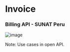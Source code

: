 # Invoice

### Billing API - SUNAT Peru

![image](https://user-images.githubusercontent.com/15368343/201546978-d1fbf102-fbaa-4c1e-9939-8e6d7380856c.png)

Note: Use cases in open API.
